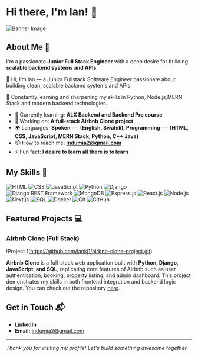 # Hi there, I'm Ian! 👋

![Banner Image](https://images.unsplash.com/photo-1571171637578-41bc2dd41cd2?q=80&w=870&auto=format&fit=crop&ixlib=rb-4.1.0&ixid=M3wxMjA3fDB8MHxwaG90by1wYWdlfHx8fGVufDB8fHx8fA%3D%3D)

## About Me 🚀

I'm a passionate **Junior Full Stack Engineer** with a deep desire for building **scalable backend systems and APIs**.

👋 Hi, I’m Ian — a Junior Fullstack Software Engineer passionate about building clean, scalable backend systems and APIs.

🌱 Constantly learning and sharpening my skills in Python, Node.js,MERN Stack and modern backend technologies.

- 🌱 Currently learning: **ALX Backend and Backend Pro course**
- 🔭 Working on: **A full-stack Airbnb Clone project**
- 🌍 Languages: **Spoken --- (English, Swahili), Programming --- (HTML, CSS, JavaScript, MERN Stack, Python, C++ Java)**
- 📫 How to reach me: **indumia2@gmail.com**
- ⚡ Fun fact: **I desire to learn all there is to learn**

## My Skills 🧠

![HTML](https://img.shields.io/badge/-HTML-E34F26?style=flat-square&logo=html5&logoColor=white)
![CSS](https://img.shields.io/badge/-CSS-1572B6?style=flat-square&logo=css3&logoColor=white)
![JavaScript](https://img.shields.io/badge/-JavaScript-F7DF1E?style=flat-square&logo=javascript&logoColor=black)
![Python](https://img.shields.io/badge/-Python-3776AB?style=flat-square&logo=python&logoColor=white)
![Django](https://img.shields.io/badge/-Django-092E20?style=flat-square&logo=django&logoColor=white)
![Django REST Framework](https://img.shields.io/badge/-Django%20REST%20Framework-092E20?style=flat-square&logo=django&logoColor=white)
![MongoDB](https://img.shields.io/badge/-MongoDB-47A248?style=flat-square&logo=mongodb&logoColor=white)
![Express.js](https://img.shields.io/badge/-Express.js-000000?style=flat-square&logo=express&logoColor=white)
![React.js](https://img.shields.io/badge/-React.js-61DAFB?style=flat-square&logo=react&logoColor=black)
![Node.js](https://img.shields.io/badge/-Node.js-339933?style=flat-square&logo=node.js&logoColor=white)
![Next.js](https://img.shields.io/badge/-Next.js-000000?style=flat-square&logo=nextdotjs&logoColor=white)
![SQL](https://img.shields.io/badge/-SQL-4479A1?style=flat-square&logo=postgresql&logoColor=white)
![Docker](https://img.shields.io/badge/-Docker-2496ED?style=flat-square&logo=docker&logoColor=white)
![Git](https://img.shields.io/badge/-Git-F05032?style=flat-square&logo=git&logoColor=white)
![GitHub](https://img.shields.io/badge/-GitHub-181717?style=flat-square&logo=github&logoColor=white)


## Featured Projects 💻

### Airbnb Clone (Full Stack)

!Project 1(https://github.com/iankj1/airbnb-clone-project.git)

**Airbnb Clone** is a full-stack web application built with **Python, Django, JavaScript, and SQL**, replicating core features of Airbnb such as user authentication, booking, property listing, and admin dashboard. This project demonstrates my skills in both frontend integration and backend logic design. You can check out the repository [here](https://github.com/iankj1/airbnb-clone-project.git).

## Get in Touch 📬

- **[LinkedIn](https://www.linkedin.com/in/ian-ndumia-b548a8345/)**
- **Email:** indumia2@gmail.com

---

_Thank you for visiting my profile! Let's build something awesome together._

